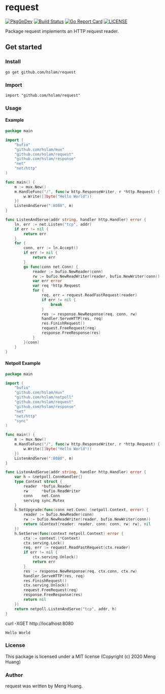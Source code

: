 # request
[![PkgGoDev](https://pkg.go.dev/badge/github.com/hslam/request)](https://pkg.go.dev/github.com/hslam/request)
[![Build Status](https://api.travis-ci.com/hslam/request.svg?branch=master)](https://travis-ci.com/hslam/request)
[![Go Report Card](https://goreportcard.com/badge/github.com/hslam/request)](https://goreportcard.com/report/github.com/hslam/request)
[![LICENSE](https://img.shields.io/github/license/hslam/request.svg?style=flat-square)](https://github.com/hslam/request/blob/master/LICENSE)

Package request implements an HTTP request reader.

## Get started

### Install
```
go get github.com/hslam/request
```
### Import
```
import "github.com/hslam/request"
```
### Usage
#### Example
```go
package main

import (
	"bufio"
	"github.com/hslam/mux"
	"github.com/hslam/request"
	"github.com/hslam/response"
	"net"
	"net/http"
)

func main() {
	m := mux.New()
	m.HandleFunc("/", func(w http.ResponseWriter, r *http.Request) {
		w.Write([]byte("Hello World"))
	})
	ListenAndServe(":8080", m)
}

func ListenAndServe(addr string, handler http.Handler) error {
	ln, err := net.Listen("tcp", addr)
	if err != nil {
		return err
	}
	for {
		conn, err := ln.Accept()
		if err != nil {
			return err
		}
		go func(conn net.Conn) {
			reader := bufio.NewReader(conn)
			rw := bufio.NewReadWriter(reader, bufio.NewWriter(conn))
			var err error
			var req *http.Request
			for {
				req, err = request.ReadFastRequest(reader)
				if err != nil {
					break
				}
				res := response.NewResponse(req, conn, rw)
				handler.ServeHTTP(res, req)
				res.FinishRequest()
				request.FreeRequest(req)
				response.FreeResponse(res)
			}
		}(conn)
	}
}
```

#### Netpoll Example
```go
package main

import (
	"bufio"
	"github.com/hslam/mux"
	"github.com/hslam/netpoll"
	"github.com/hslam/request"
	"github.com/hslam/response"
	"net"
	"net/http"
	"sync"
)

func main() {
	m := mux.New()
	m.HandleFunc("/", func(w http.ResponseWriter, r *http.Request) {
		w.Write([]byte("Hello World"))
	})
	ListenAndServe(":8080", m)
}

func ListenAndServe(addr string, handler http.Handler) error {
	var h = &netpoll.ConnHandler{}
	type Context struct {
		reader  *bufio.Reader
		rw      *bufio.ReadWriter
		conn    net.Conn
		serving sync.Mutex
	}
	h.SetUpgrade(func(conn net.Conn) (netpoll.Context, error) {
		reader := bufio.NewReader(conn)
		rw := bufio.NewReadWriter(reader, bufio.NewWriter(conn))
		return &Context{reader: reader, conn: conn, rw: rw}, nil
	})
	h.SetServe(func(context netpoll.Context) error {
		ctx := context.(*Context)
		ctx.serving.Lock()
		req, err := request.ReadFastRequest(ctx.reader)
		if err != nil {
			ctx.serving.Unlock()
			return err
		}
		res := response.NewResponse(req, ctx.conn, ctx.rw)
		handler.ServeHTTP(res, req)
		res.FinishRequest()
		ctx.serving.Unlock()
		request.FreeRequest(req)
		response.FreeResponse(res)
		return nil
	})
	return netpoll.ListenAndServe("tcp", addr, h)
}
```

curl -XGET http://localhost:8080
```
Hello World
```

### License
This package is licensed under a MIT license (Copyright (c) 2020 Meng Huang)


### Author
request was written by Meng Huang.


